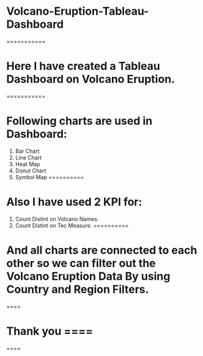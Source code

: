 # Volcano-Eruption-Tableau-Dashboard
===========
# Here I have created a Tableau Dashboard on Volcano Eruption.
===========
# Following charts are used in Dashboard:
1) Bar Chart
2) Line Chart
3) Heat Map
4) Donut Chart
5) Symbol Map
==========
# Also I have used 2 KPI for:
1) Count Distint on Volcano Names.
2) Count Distint on Tec Measure.
==========
# And all charts are connected to each other so we can filter out the Volcano Eruption Data By using Country and Region Filters.

====
# Thank you  ====
====
